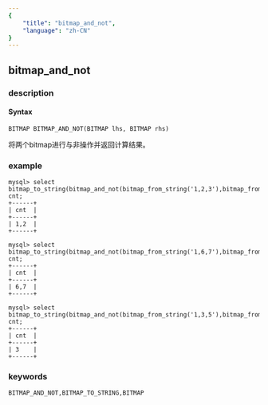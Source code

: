 ```yaml
---
{
    "title": "bitmap_and_not",
    "language": "zh-CN"
}
---
```


<!-- 
Licensed to the Apache Software Foundation (ASF) under one
or more contributor license agreements.  See the NOTICE file
distributed with this work for additional information
regarding copyright ownership.  The ASF licenses this file
to you under the Apache License, Version 2.0 (the
"License"); you may not use this file except in compliance
with the License.  You may obtain a copy of the License at

  http://www.apache.org/licenses/LICENSE-2.0

Unless required by applicable law or agreed to in writing,
software distributed under the License is distributed on an
"AS IS" BASIS, WITHOUT WARRANTIES OR CONDITIONS OF ANY
KIND, either express or implied.  See the License for the
specific language governing permissions and limitations
under the License.
-->

## bitmap_and_not
### description
#### Syntax

`BITMAP BITMAP_AND_NOT(BITMAP lhs, BITMAP rhs)`

将两个bitmap进行与非操作并返回计算结果。

### example

```
mysql> select bitmap_to_string(bitmap_and_not(bitmap_from_string('1,2,3'),bitmap_from_string('3,4,5'))) cnt;
+------+
| cnt  |
+------+
| 1,2  |
+------+
```
```
mysql> select bitmap_to_string(bitmap_and_not(bitmap_from_string('1,6,7'),bitmap_from_string('1,4,5'))) cnt;
+------+
| cnt  |
+------+
| 6,7  |
+------+
```
```
mysql> select bitmap_to_string(bitmap_and_not(bitmap_from_string('1,3,5'),bitmap_from_string('1,4,5'))) cnt;
+------+
| cnt  |
+------+
| 3    |
+------+
```

### keywords

    BITMAP_AND_NOT,BITMAP_TO_STRING,BITMAP
